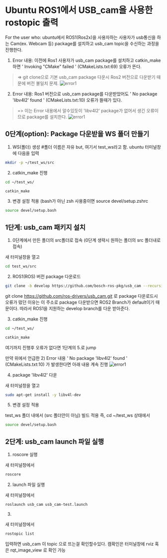 # Ubuntu ROS1에서 USB_cam을 사용한 rostopic 출력

For the user who:  ubuntu에서 ROS1(Ros2x)을 사용자하는 사용자가 usb통신을 하는 Cam(ex. Webcam 등) package를 설치하고 usb_cam topic을 수신하는 과정을 진행한다.

1) Error 내용: 이전에 Ros1 사용자가 usb_cam package를 설치하고 catkin_make하면 ' Invoking "CMake" failed ' (CMakeLists.txt:69) 오류가 뜬다.  
> => git clone으로 기본 usb_cam package 다운시 Ros2 버전으로 다운받기 때문에 버전 불일치 문제.
![error1](https://github.com/donghyunkim39/donghuyn_kim/assets/163104650/a93404f4-a3e6-4f85-b414-9cc501f2dda0)


2) Error 내용: Ros1 버전으로 usb_cam package를 다운받았어도 ' No package 'libv4l2' found ' (CMakeLists.txt:10) 오류가 뜰때가 있다.
> => 이는 Error 내용에서 알수있듯이 'libv4l2' package가 없어서 생긴 오류이므로 package를 설치한다.
![error1](https://github.com/donghyunkim39/donghuyn_kim/assets/163104650/cb06191e-c9c0-4fac-86fb-e3c1cdbae020)


## 0단계(option): Package 다운받을 WS 폴더 만들기 

1) WS(폴더) 생성 #폴더 이름은 자유 but, 여기서 test_ws라고 함.
ubuntu 터미널창에 다음을 입력

```bash
mkdir -p ~/test_ws/src
```
2) catkin_make 진행
```bash
cd ~/test_ws/
```

```bash
catkin_make
```
3) 변경 설정 적용 (bash가 아닌 zsh 사용중이면 source devel/setup.zshrc
```bash
source devel/setup.bash
```



## 1단계: usb_cam 패키지 설치

1)  0단계에서 만든 폴더의 src폴더로 접속 (0단계 생략시 원하는 폴더의 src 폴더내로 접속)

새 터미널창을 열고
```bash
cd test_ws/src
``` 
 
2) ROS1(ROS) 버전 package 다운로드
```bash
git clone -b develop https://github.com/bosch-ros-pkg/usb_cam --recursive
```
git clone https://github.com/ros-drivers/usb_cam.git 로 package 다운로드시 오류가 떴던 이유는 이 주소로 package 다운받으면 ROS2 Branch가 default이기 때문이다.
따라서 ROS1을 지원하는 develop branch를 다운 받아준다.

3) catkin_make 진행
 ```bash
cd ~/test_ws/
```

```bash
catkin_make
```

여기까지 진행후 오류가 없다면 1단계의 5.로 jump 

만약 위에서 언급한 2) Error 내용 ' No package 'libv4l2' found ' (CMakeLists.txt:10) 가 발생한다면 아래 내용 계속 진행
![error1](https://github.com/donghyunkim39/donghuyn_kim/assets/163104650/ad542aa2-87bc-4d7b-860b-85bea6345b34)

4) package 'libv4l2' 다운

새 터미널창을 열고

```bash
sudo apt-get install -y libv4l-dev
```

5) 변경 설정 적용

test_ws 폴더 내에서 (src 폴더안이 아님) 빌드 적용 즉, cd ~/test_ws 상태에서
```bash
source devel/setup.bash
```

## 2단계: usb_cam launch 파일 실행

1) roscore 실행
   
새 터미널창에서
```bash
roscore 
```

2) launch 파일 실행

새 터미널창에서 
```bash
roslaunch usb_cam usb_cam-test.launch
```

3) 

새 터미널창에서 
```bash
rostopic list 
```


입력하면 usb_cam 이 topic 으로 뜨는걸 확인할수있다.
캠확인은 터미널창에 rviz 혹은 rqt_image_view 로 확인 가능


